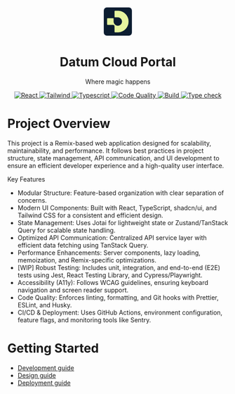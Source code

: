 <p align="center">
  <img
    width="64px"
    src="docs/assets/logo.png"
    style="border: 1px solid #e5e7eb; border-radius: 0.5rem;"
  />
  
  <h1 align="center">Datum Cloud Portal</h1>
  
  <p align="center">
    Where magic happens
  </p>
</p>

<p align="center">
    <a href="#">
        <img alt="React" src="https://img.shields.io/badge/react-%2320232a.svg?style=for-the-badge&logo=react&logoColor=%2361DAFB" />
    </a>
    <a href="#">
        <img alt="Tailwind" src="https://img.shields.io/badge/tailwindcss-%2338B2AC.svg?style=for-the-badge&logo=tailwind-css&logoColor=white" />
    </a>
    <a href="#">
        <img alt="Typescript" src="https://img.shields.io/badge/typescript-%23007ACC.svg?style=for-the-badge&logo=typescript&logoColor=white" />
    </a>
    <a href="#">
        <img alt="Code Quality" src="https://github.com/datum-cloud/cloud-portal/actions/workflows/code-quality.yml/badge.svg" />
    </a>
    <a href="#">
        <img alt="Build" src="https://github.com/datum-cloud/cloud-portal/actions/workflows/publish.yaml/badge.svg" />
    </a>
    <a href="#">
        <img alt="Type check" src="https://github.com/datum-cloud/cloud-portal/actions/workflows/typecheck.yml/badge.svg" />
    </a>
</p>

# Project Overview

This project is a Remix-based web application designed for scalability, maintainability, and performance. It follows best practices in project structure, state management, API communication, and UI development to ensure an efficient developer experience and a high-quality user interface.

Key Features

- Modular Structure: Feature-based organization with clear separation of concerns.
- Modern UI Components: Built with React, TypeScript, shadcn/ui, and Tailwind CSS for a consistent and efficient design.
- State Management: Uses Jotai for lightweight state or Zustand/TanStack Query for scalable state handling.
- Optimized API Communication: Centralized API service layer with efficient data fetching using TanStack Query.
- Performance Enhancements: Server components, lazy loading, memoization, and Remix-specific optimizations.
- [WIP] Robust Testing: Includes unit, integration, and end-to-end (E2E) tests using Jest, React Testing Library, and Cypress/Playwright.
- Accessibility (A11y): Follows WCAG guidelines, ensuring keyboard navigation and screen reader support.
- Code Quality: Enforces linting, formatting, and Git hooks with Prettier, ESLint, and Husky.
- CI/CD & Deployment: Uses GitHub Actions, environment configuration, feature flags, and monitoring tools like Sentry.

# Getting Started

- [Development guide](docs/development.md)
- [Design guide](docs/design.md)
- [Deployment guide](docs//deployment.md)
